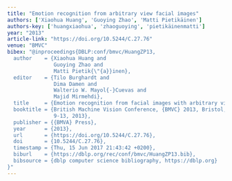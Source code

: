 ```yaml
---
title: "Emotion recognition from arbitrary view facial images"
authors: ['Xiaohua Huang', 'Guoying Zhao', 'Matti Pietikäinen']
authors-key: ['huangxiaohua', 'zhaoguoying', 'pietikäinenmatti']
year: "2013"
article-link: "https://doi.org/10.5244/C.27.76"
venue: "BMVC"
bibex: "@inproceedings{DBLP:conf/bmvc/HuangZP13,
  author    = {Xiaohua Huang and
               Guoying Zhao and
               Matti Pietik{\"{a}}inen},
  editor    = {Tilo Burghardt and
               Dima Damen and
               Walterio W. Mayol{-}Cuevas and
               Majid Mirmehdi},
  title     = {Emotion recognition from facial images with arbitrary views},
  booktitle = {British Machine Vision Conference, {BMVC} 2013, Bristol, UK, September
               9-13, 2013},
  publisher = {{BMVA} Press},
  year      = {2013},
  url       = {https://doi.org/10.5244/C.27.76},
  doi       = {10.5244/C.27.76},
  timestamp = {Thu, 15 Jun 2017 21:43:42 +0200},
  biburl    = {https://dblp.org/rec/conf/bmvc/HuangZP13.bib},
  bibsource = {dblp computer science bibliography, https://dblp.org}
}"
---
```

